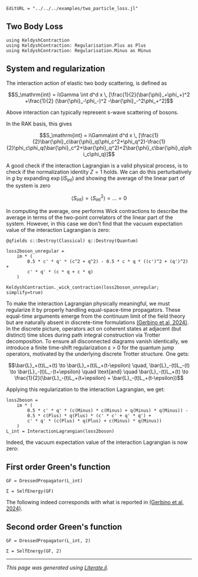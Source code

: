 ```@meta
EditURL = "../../../examples/two_particle_loss.jl"
```

## Two Body Loss

````@example two_particle_loss
using KeldyshContraction
using KeldyshContraction: Regularisation.Plus as Plus
using KeldyshContraction: Regularisation.Minus as Minus
````

## System and regularization

The interaction action of elastic two body scattering, is defined as
```math
S_\mathrm{int} = i\Gamma \int d^d x \, [\frac{1}{2}(\bar{\phi}_+\phi_+)^2 +\frac{1}{2} (\bar{\phi}_-\phi_-)^2 -\bar{\phi}_-^2\phi_+^2]
```
Above interaction can typically represent s-wave scattering of bosons.

In the RAK basis, this gives
```math
S_\mathrm{int} = i\Gamma\int d^d x \, [\frac{1}{2}\bar{\phi}_c\bar{\phi}_q(\phi_c^2+\phi_q^2)-\frac{1}{2}\phi_c\phi_q(\bar{\phi}_c^2+\bar{\phi}_q^2)+2\bar{\phi}_c\bar{\phi}_q\phi_c\phi_q)]
```

A good check if the interaction Lagrangian is a valid physical process, is to check if the
normalization identity $Z=1$ holds. We can do this perturbatively in $g$ by expanding
$\exp(i S_\mathrm{int})$  and showing the average of the linear part of the system is zero
```math
\langle S_\mathrm{int}\rangle =  \langle S_\mathrm{int}^2\rangle  =\ldots = 0
```
In computing the average, one performs Wick contractions to describe the average in terms
of the two-point correlators of the linear part of the system. However, in this case we
don't find that the vacuum expectation value of the interaction Lagrangian is zero:

````@example two_particle_loss
@qfields c::Destroy(Classical) q::Destroy(Quantum)

loss2boson_unregular =
    im * (
        0.5 * c' * q' * (c^2 + q^2) - 0.5 * c * q * ((c')^2 + (q')^2) +
        c' * q' * (c * q + c * q)
    )

KeldyshContraction._wick_contraction(loss2boson_unregular; simplify=true)
````

To make the interaction Lagrangian physically meaningful, we must regularize it by properly
handling equal-space-time propagators. These equal-time arguments emerge from the continuum
limit of the field theory but are naturally absent in discrete-time formulations
[(Gerbino et al, 2024)](https://arxiv.org/abs/2406.20028).
In the discrete picture, operators act on coherent states at adjacent (but distinct) time
slices during path integral construction via Trotter decomposition. To ensure all disconnected
diagrams vanish identically, we introduce a finite time-shift regularization ε > 0 for the
quantum jump operators, motivated by the underlying discrete Trotter structure. One gets:
```math
\bar{L}_+(t)L_+(t) \to \bar{L}_+(t)L_+(t-\epsilon) \quad, \bar{L}_-(t)L_-(t) \to \bar{L}_-(t)L_-(t+\epsilon)
\quad \text{and} \quad
\bar{L}_-(t)L_+(t) \to \frac{1}{2}(\bar{L}_-(t)L_+(t+\epsilon) + \bar{L}_-(t)L_+(t-\epsilon))
```
Applying this regularization to the interaction Lagrangian, we get:

````@example two_particle_loss
loss2boson =
    im * (
        0.5 * c' * q' * (c(Minus) * c(Minus) + q(Minus) * q(Minus)) -
        0.5 * c(Plus) * q(Plus) * (c' * c' + q' * q') +
        c' * q' * (c(Plus) * q(Plus) + c(Minus) * q(Minus))
    )
L_int = InteractionLagrangian(loss2boson)
````

Indeed, the vacuum expectation value of the interaction Lagrangian is now zero:

## First order Green's function

````@example two_particle_loss
GF = DressedPropagator(L_int)
````

````@example two_particle_loss
Σ = SelfEnergy(GF)
````

The following indeed corresponds with what is reported in [(Gerbino et al, 2024)](https://arxiv.org/abs/2406.20028).

## Second order Green's function

````@example two_particle_loss
GF = DressedPropagator(L_int, 2)
````

````@example two_particle_loss
Σ = SelfEnergy(GF, 2)
````

---

*This page was generated using [Literate.jl](https://github.com/fredrikekre/Literate.jl).*

